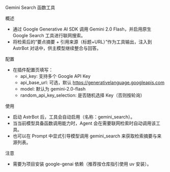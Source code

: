 Gemini Search 函数工具

概述
- 通过 Google Generative AI SDK 调用 Gemini 2.0 Flash，并启用原生 Google Search 工具进行联网搜索。
- 将检索后的“要点摘要 + 引用来源（标题+URL）”作为工具输出，注入到 AstrBot 对话中，供主模型继续整合与回答。

配置
- 在插件配置页填写：
	- api_key: 支持多个 Google API Key
	- api_base_url: 可选，默认 https://generativelanguage.googleapis.com
	- model: 默认为 gemini-2.0-flash
	- random_api_key_selection: 是否随机选择 Key（否则按轮询）

使用
- 启动 AstrBot 后，工具会自动启用（名称：gemini_search）。
- 当当前模型具备函数调用能力时，Agent 会在需要联网检索时自动调用该工具。
- 也可以在 Prompt 中显式引导模型调用 gemini_search 来获取检索摘要与来源列表。

注意
- 需要为项目安装 google-genai 依赖（推荐按仓库指引使用 uv 安装）。
